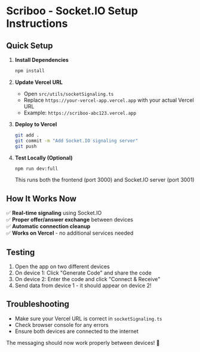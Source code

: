 # Scriboo - Socket.IO Setup Instructions

## Quick Setup

1. **Install Dependencies**
   ```bash
   npm install
   ```

2. **Update Vercel URL**
   - Open `src/utils/socketSignaling.ts`
   - Replace `https://your-vercel-app.vercel.app` with your actual Vercel URL
   - Example: `https://scriboo-abc123.vercel.app`

3. **Deploy to Vercel**
   ```bash
   git add .
   git commit -m "Add Socket.IO signaling server"
   git push
   ```

4. **Test Locally (Optional)**
   ```bash
   npm run dev:full
   ```
   This runs both the frontend (port 3000) and Socket.IO server (port 3001)

## How It Works Now

✅ **Real-time signaling** using Socket.IO  
✅ **Proper offer/answer exchange** between devices  
✅ **Automatic connection cleanup**  
✅ **Works on Vercel** - no additional services needed  

## Testing

1. Open the app on two different devices
2. On device 1: Click "Generate Code" and share the code
3. On device 2: Enter the code and click "Connect & Receive"
4. Send data from device 1 - it should appear on device 2!

## Troubleshooting

- Make sure your Vercel URL is correct in `socketSignaling.ts`
- Check browser console for any errors
- Ensure both devices are connected to the internet

The messaging should now work properly between devices! 🎉
